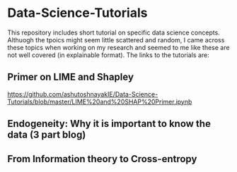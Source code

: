 # Data-Science-Tutorials
This repository includes short tutorial on specific data science concepts. Althuogh the tpoics might seem little scattered and random, I came across these topics when working on my research and seemed to me like these are not well covered (in explainable format). The links to the tutorials are:

## Primer on LIME and Shapley
https://github.com/ashutoshnayakIE/Data-Science-Tutorials/blob/master/LIME%20and%20SHAP%20Primer.ipynb

## Endogeneity: Why it is important to know the data (3 part blog)


## From Information theory to Cross-entropy

